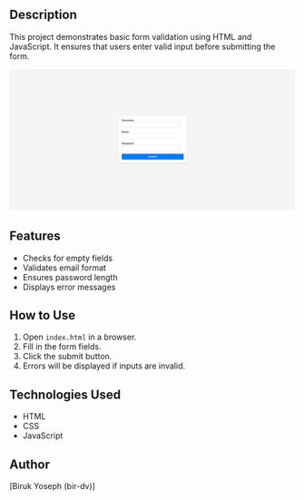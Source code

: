 ## Description  
This project demonstrates basic form validation using HTML and JavaScript. It ensures that users enter valid input before submitting the form.  

![Project Screenshot](/assets/registration_form.png)

## Features  
- Checks for empty fields  
- Validates email format  
- Ensures password length  
- Displays error messages  

## How to Use  
1. Open `index.html` in a browser.  
2. Fill in the form fields.  
3. Click the submit button.  
4. Errors will be displayed if inputs are invalid.  

## Technologies Used  
- HTML  
- CSS  
- JavaScript  

## Author  
[Biruk Yoseph (bir-dv)]  
